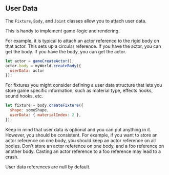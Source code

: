 
## User Data
The `Fixture`, `Body`, and `Joint` classes allow you to attach user data.

This is handy to implement game-logic and rendering.

For example, it is typical to attach an actor reference to the rigid body
on that actor. This sets up a circular reference. If you have the actor,
you can get the body. If you have the body, you can get the actor.

```js
let actor = gameCreateActor();
actor.body = myWorld.createBody({
  userData: actor
});
```

For fixtures you might consider defining a user data structure that lets
you store game specific information, such as material type, effects
hooks, sound hooks, etc.

```js
let fixture = body.createFixture({
  shape: someShape,
  userData: { materialIndex: 2 },
});
```

Keep in mind that user data is optional and you can put anything in it.
However, you should be consistent. For example, if you want to store an
actor reference on one body, you should keep an actor reference on all
bodies. Don't store an actor reference on one body, and a foo reference on
another body. Casting an actor reference to a foo reference may lead to a
crash.

User data references are null by default.
